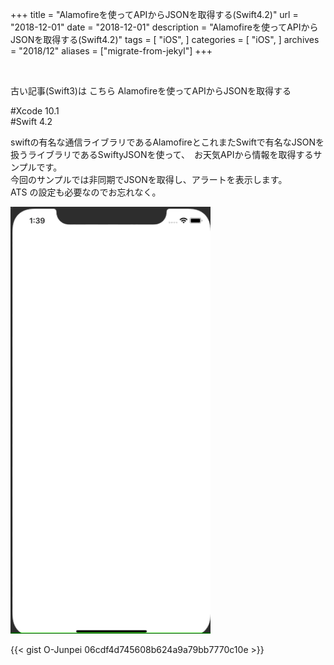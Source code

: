 +++
title = "Alamofireを使ってAPIからJSONを取得する(Swift4.2)"
url = "2018-12-01"
date = "2018-12-01"
description = "Alamofireを使ってAPIからJSONを取得する(Swift4.2)"
tags = [
  "iOS",
]
categories = [
    "iOS",
]
archives = "2018/12"
aliases = ["migrate-from-jekyl"]
+++

<br>

古い記事(Swift3)は こちら Alamofireを使ってAPIからJSONを取得する

#Xcode 10.1  
#Swift 4.2  

swiftの有名な通信ライブラリであるAlamofireとこれまたSwiftで有名なJSONを扱うライブラリであるSwiftyJSONを使って、　お天気APIから情報を取得するサンプルです。  
今回のサンプルでは非同期でJSONを取得し、アラートを表示します。  
ATS の設定も必要なのでお忘れなく。  

![alt](1.gif)

{{< gist O-Junpei 06cdf4d745608b624a9a79bb7770c10e >}}
